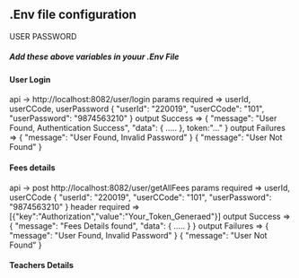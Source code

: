 ## .Env file configuration
USER
PASSWORD
##### Add these above variables in youur .Env File

#### User Login
api -> http://localhost:8082/user/login
params required => userId, userCCode, userPassword
{
    "userId": "220019",
    "userCCode": "101",
    "userPassword": "9874563210"
}
output Success => {
    "message": "User Found, Authentication Success",
    "data": {
        .....
    },
    token:"..."
}
output Failures => 
{
    "message": "User Found, Invalid Password"
}
{
    "message": "User Not Found"
}

#### Fees details
api -> post http://localhost:8082/user/getAllFees
params required => userId, userCCode
{
    "userId": "220019",
    "userCCode": "101",
    "userPassword": "9874563210"
}
header required => [{"key":"Authorization","value":"Your_Token_Generaed"}]
output Success => {
    "message": "Fees Details found",
    "data": {
        .....
    }
}
output Failures => 
{
    "message": "User Found, Invalid Password"
}
{
    "message": "User Not Found"
}

#### Teachers Details
